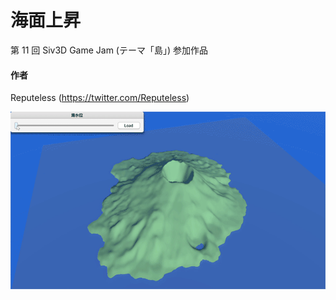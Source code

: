 # 海面上昇
第 11 回 Siv3D Game Jam (テーマ「島」) 参加作品

#### 作者  
Reputeless (https://twitter.com/Reputeless)

![スクリーンショット](Island.gif "スクリーンショット")
